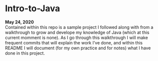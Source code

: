 # Intro-to-Java
<b>May 24, 2020</b><br>
Contained within this repo is a sample project I followed along with from a walkthrough to grow and develope my knowledge of Java (which at this current momment is none). As I go through this walkthrough I will make frequent commits that will explain the work I've done, and within this README I will document (for my own practice and for notes) what I have done in this project.
